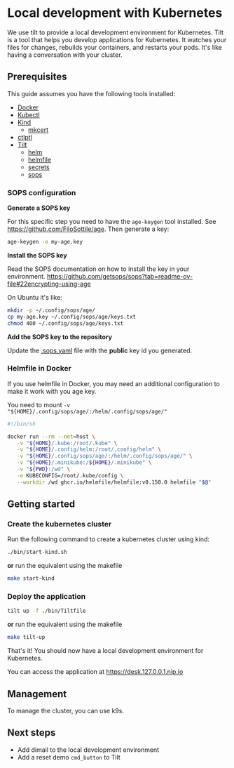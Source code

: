 # Local development with Kubernetes

We use tilt to provide a local development environment for Kubernetes. 
Tilt is a tool that helps you develop applications for Kubernetes. 
It watches your files for changes, rebuilds your containers, and restarts your pods. 
It's like having a conversation with your cluster.


## Prerequisites

This guide assumes you have the following tools installed:

- [Docker](https://docs.docker.com/get-docker/)
- [Kubectl](https://kubernetes.io/docs/tasks/tools/install-kubectl/)
- [Kind](https://kind.sigs.k8s.io/docs/user/quick-start/)
  * [mkcert](https://github.com/FiloSottile/mkcert) 
- [ctlptl](https://github.com/tilt-dev/ctlptl)
- [Tilt](https://docs.tilt.dev/install.html)
  * [helm](https://helm.sh/docs/intro/install/)
  * [helmfile](https://github.com/helmfile/helmfile)
  * [secrets](https://github.com/jkroepke/helm-secrets/wiki/Installation)
  * [sops](https://github.com/getsops/sops)


### SOPS configuration

**Generate a SOPS key**

For this specific step you need to have the `age-keygen` tool installed.
See https://github.com/FiloSottile/age.
Then generate a key:

```bash
age-keygen -o my-age.key
```

**Install the SOPS key**

Read the SOPS documentation on how to install the key in your environment.
https://github.com/getsops/sops?tab=readme-ov-file#22encrypting-using-age

On Ubuntu it's like:

```bash
mkdir -p ~/.config/sops/age/
cp my-age.key ~/.config/sops/age/keys.txt
chmod 400 ~/.config/sops/age/keys.txt
```

**Add the SOPS key to the repository**

Update the [.sops.yaml](../.sops.yaml) file with the **public** key id you generated.


### Helmfile in Docker

If you use helmfile in Docker, you may need an additional configuration to make 
it work with you age key.

You need to mount `-v "${HOME}/.config/sops/age/:/helm/.config/sops/age/"`

```bash
#!/bin/sh

docker run --rm --net=host \
   -v "${HOME}/.kube:/root/.kube" \
   -v "${HOME}/.config/helm:/root/.config/helm" \
   -v "${HOME}/.config/sops/age/:/helm/.config/sops/age/" \
   -v "${HOME}/.minikube:/${HOME}/.minikube" \
   -v "${PWD}:/wd" \
   -e KUBECONFIG=/root/.kube/config \
   --workdir /wd ghcr.io/helmfile/helmfile:v0.150.0 helmfile "$@"
```


## Getting started

### Create the kubernetes cluster

Run the following command to create a kubernetes cluster using kind:

```bash
./bin/start-kind.sh
```

**or** run the equivalent using the makefile

```bash
make start-kind
```

### Deploy the application

```bash
tilt up -f ./bin/Tiltfile
```

**or** run the equivalent using the makefile

```bash
make tilt-up
```

That's it! You should now have a local development environment for Kubernetes.

You can access the application at https://desk.127.0.0.1.nip.io

## Management

To manage the cluster, you can use k9s.

## Next steps

- Add dimail to the local development environment
- Add a reset demo `cmd_button` to Tilt
